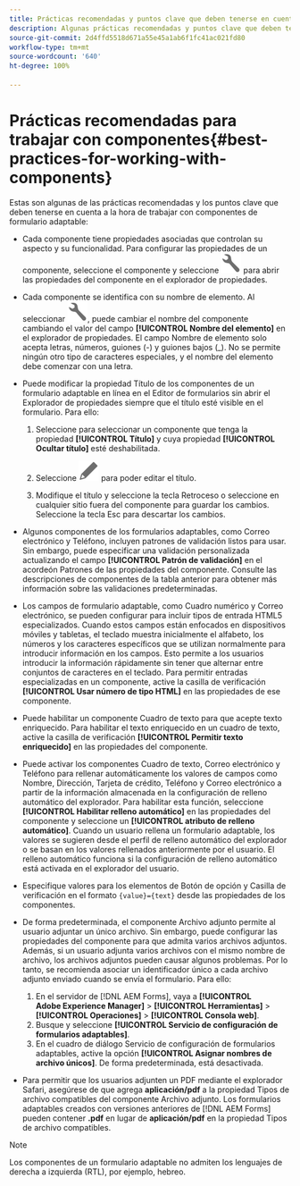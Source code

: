 ```yaml
---
title: Prácticas recomendadas y puntos clave que deben tenerse en cuenta a la hora de trabajar con formularios adaptables de AEM.
description: Algunas prácticas recomendadas y puntos clave que deben tenerse en cuenta a la hora de trabajar con los componentes de los formularios adaptables.
source-git-commit: 2d4ffd5518d671a55e45a1ab6f1fc41ac021fd80
workflow-type: tm+mt
source-wordcount: '640'
ht-degree: 100%

---
```



# Prácticas recomendadas para trabajar con componentes{#best-practices-for-working-with-components}

Estas son algunas de las prácticas recomendadas y los puntos clave que deben tenerse en cuenta a la hora de trabajar con componentes de formulario adaptable:

* Cada componente tiene propiedades asociadas que controlan su aspecto y su funcionalidad. Para configurar las propiedades de un componente, seleccione el componente y seleccione ![Propiedades](assets/Smock_Wrench_18_N.svg) para abrir las propiedades del componente en el explorador de propiedades.
* Cada componente se identifica con su nombre de elemento. Al seleccionar ![Propiedades](assets/Smock_Wrench_18_N.svg), puede cambiar el nombre del componente cambiando el valor del campo **[!UICONTROL Nombre del elemento]** en el explorador de propiedades. El campo Nombre de elemento solo acepta letras, números, guiones (-) y guiones bajos (_). No se permite ningún otro tipo de caracteres especiales, y el nombre del elemento debe comenzar con una letra.

* Puede modificar la propiedad Título de los componentes de un formulario adaptable en línea en el Editor de formularios sin abrir el Explorador de propiedades siempre que el título esté visible en el formulario. Para ello:

   1. Seleccione para seleccionar un componente que tenga la propiedad **[!UICONTROL Título]** y cuya propiedad **[!UICONTROL Ocultar título]** esté deshabilitada.

   1. Seleccione ![el icono Editar](assets/Smock_Edit_18_N.svg) para poder editar el título.

   1. Modifique el título y seleccione la tecla Retroceso o seleccione en cualquier sitio fuera del componente para guardar los cambios.  Seleccione la tecla Esc para descartar los cambios.

* Algunos componentes de los formularios adaptables, como Correo electrónico y Teléfono, incluyen patrones de validación listos para usar. Sin embargo, puede especificar una validación personalizada actualizando el campo **[!UICONTROL Patrón de validación]** en el acordeón Patrones de las propiedades del componente. Consulte las descripciones de componentes de la tabla anterior para obtener más información sobre las validaciones predeterminadas.

* Los campos de formulario adaptable, como Cuadro numérico y Correo electrónico, se pueden configurar para incluir tipos de entrada HTML5 especializados. Cuando estos campos están enfocados en dispositivos móviles y tabletas, el teclado muestra inicialmente el alfabeto, los números y los caracteres específicos que se utilizan normalmente para introducir información en los campos. Esto permite a los usuarios introducir la información rápidamente sin tener que alternar entre conjuntos de caracteres en el teclado. Para permitir entradas especializadas en un componente, active la casilla de verificación **[!UICONTROL Usar número de tipo HTML]** en las propiedades de ese componente.

* Puede habilitar un componente Cuadro de texto para que acepte texto enriquecido. Para habilitar el texto enriquecido en un cuadro de texto, active la casilla de verificación **[!UICONTROL Permitir texto enriquecido]** en las propiedades del componente.

* Puede activar los componentes Cuadro de texto, Correo electrónico y Teléfono para rellenar automáticamente los valores de campos como Nombre, Dirección, Tarjeta de crédito, Teléfono y Correo electrónico a partir de la información almacenada en la configuración de relleno automático del explorador. Para habilitar esta función, seleccione **[!UICONTROL Habilitar relleno automático]** en las propiedades del componente y seleccione un **[!UICONTROL atributo de relleno automático]**. Cuando un usuario rellena un formulario adaptable, los valores se sugieren desde el perfil de relleno automático del explorador o se basan en los valores rellenados anteriormente por el usuario. El relleno automático funciona si la configuración de relleno automático está activada en el explorador del usuario.

* Especifique valores para los elementos de Botón de opción y Casilla de verificación en el formato `{value}={text}` desde las propiedades de los componentes.
* De forma predeterminada, el componente Archivo adjunto permite al usuario adjuntar un único archivo. Sin embargo, puede configurar las propiedades del componente para que admita varios archivos adjuntos. Además, si un usuario adjunta varios archivos con el mismo nombre de archivo, los archivos adjuntos pueden causar algunos problemas. Por lo tanto, se recomienda asociar un identificador único a cada archivo adjunto enviado cuando se envía el formulario. Para ello:

   1. En el servidor de [!DNL AEM Forms], vaya a **[!UICONTROL Adobe Experience Manager]** > **[!UICONTROL Herramientas]** > **[!UICONTROL Operaciones]** > **[!UICONTROL Consola web]**.
   1. Busque y seleccione **[!UICONTROL Servicio de configuración de formularios adaptables]**.
   1. En el cuadro de diálogo Servicio de configuración de formularios adaptables, active la opción **[!UICONTROL Asignar nombres de archivo únicos]**. De forma predeterminada, está desactivada.

* Para permitir que los usuarios adjunten un PDF mediante el explorador Safari, asegúrese de que agrega **aplicación/pdf** a la propiedad Tipos de archivo compatibles del componente Archivo adjunto. Los formularios adaptables creados con versiones anteriores de [!DNL AEM Forms] pueden contener **.pdf** en lugar de **aplicación/pdf** en la propiedad Tipos de archivo compatibles.

>[!NOTE]
>
>Los componentes de un formulario adaptable no admiten los lenguajes de derecha a izquierda (RTL), por ejemplo, hebreo.